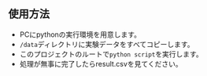 ## 使用方法

- PCにpythonの実行環境を用意します。
- `/data`ディレクトリに実験データをすべてコピーします。
- このプロジェクトのルートで`python script`を実行します。
- 処理が無事に完了したらresult.csvを見てください。